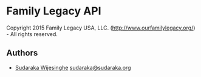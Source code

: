 # Family Legacy API

Copyright 2015 Family Legacy USA, LLC. (http://www.ourfamilylegacy.org/) - All rights reserved.

## Authors

  - [Sudaraka Wijesinghe](http://sudaraka.org/) <sudaraka@sudaraka.org>

